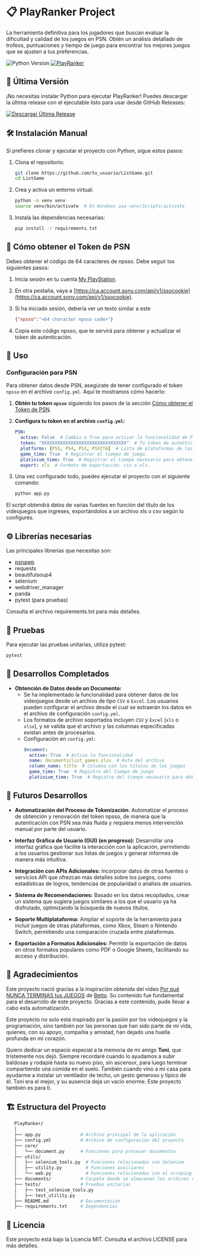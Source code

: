 # 📋 PlayRanker Project

La herramienta definitiva para los jugadores que buscan evaluar la dificultad y calidad de los juegos en PSN. Obtén un análisis detallado de trofeos, puntuaciones y tiempo de juego para encontrar los mejores juegos que se ajusten a tus preferencias.

![Python Version](https://img.shields.io/badge/python-3.10%2B-blue)
[![PlayRanker](https://github.com/rafacc87/PlayRanker/actions/workflows/python-app.yml/badge.svg)](https://github.com/rafacc87/PlayRanker/actions/workflows/python-app.yml)

## 🚀 Última Versión
¡No necesitas instalar Python para ejecutar PlayRanker! Puedes descargar la última release con el ejecutable listo para usar desde GitHub Releases:

[![Descargar Última Release](https://img.shields.io/github/v/release/rafacc87/PlayRanker)](https://github.com/rafacc87/PlayRanker/releases/latest)

## 🛠️ Instalación Manual

Si prefieres clonar y ejecutar el proyecto con Python, sigue estos pasos:

1. Clona el repositorio:
   ```bash
   git clone https://github.com/tu_usuario/ListGame.git
   cd ListGame
   ```
2. Crea y activa un entorno virtual:
   ```bash
   python -m venv venv
   source venv/bin/activate  # En Windows usa venv\Scripts\activate
   ```
3. Instala las dependencias necesarias:
   ```bash
   pip install -r requirements.txt
   ```

## 🔑 Cómo obtener el Token de PSN
Debes obtener el código de 64 caracteres de npsso. Debe seguir los siguientes pasos:

1. Inicia sesión en tu cuenta [My PlayStation](https://www.playstation.com/).

2. En otra pestaña, vaya a [https://ca.account.sony.com/api/v1/ssocookie](https://ca.account.sony.com/api/v1/ssocookie).

3. Si ha iniciado sesión, debería ver un texto similar a este
   ```json
   {"npsso":"<64 character npsso code>"}
   ```
4. Copia este código npsso, que te servirá para obtener y actualizar el token de autenticación.
## 🚀 Uso

### Configuración para PSN

Para obtener datos desde PSN, asegúrate de tener configurado el token `npsso` en el archivo `config.yml`. Aquí te mostramos cómo hacerlo:

1. **Obtén tu token `npsso`** siguiendo los pasos de la sección [Cómo obtener el Token de PSN](#-cómo-obtener-el-token-de-psn).
   
2. **Configura tu token en el archivo `config.yml`:**

   ```yaml
   PSN:
     active: False  # Cambia a True para activar la funcionalidad de PSN
     token: "XXXXXXXXXXXXXXXXXXXXXXXXXXXXXXXX"  # Tu token de autenticación para PSN.
     platforms: [PS5, PS4, PS3, PSVITA]  # Lista de plataformas de las que te interesan los datos.
     game_time: True  # Registrar el tiempo de juego.
     platinium_time: True  # Registrar el tiempo necesario para obtener el platino.
     export: xls  # Formato de exportación: csv o xls.
   ```
3. Una vez configurado todo, puedes ejecutar el proyecto con el siguiente comando:
   ```bash
   python app.py
   ```
El script obtendrá datos de varias fuentes en función del título de los videojuegos que ingreses, exportándolos a un archivo xls o csv según lo configures.

## ⚙️ Librerías necesarias
Las principales librerías que necesitas son:

- [psnawp](https://pypi.org/project/PSNAWP/)
- requests
- beautifulsoup4
- selenium
- webdriver_manager
- panda
- pytest (para pruebas)

Consulta el archivo requirements.txt para más detalles.

## 🧪 Pruebas
Para ejecutar las pruebas unitarias, utiliza pytest:

   ```bash
   pytest
   ```
## 🚀 Desarrollos Completados

- **Obtención de Datos desde un Documento:**
   - Se ha implementado la funcionalidad para obtener datos de los videojuegos desde un archivo de tipo `CSV` o `Excel`. Los usuarios pueden configurar el archivo desde el cual se extraerán los datos en el archivo de configuración `config.yml`.
   - Los formatos de archivo soportados incluyen `CSV` y `Excel` (`xls` o `xlsx`), y se valida que el archivo y las columnas especificadas existan antes de procesarlos.
   - Configuración en `config.yml`:
     ```yaml
     document:
       active: True  # Activa la funcionalidad
       name: documents/list_games.xlsx  # Ruta del archivo
       column_name: title  # Columna con los títulos de los juegos
       game_time: True  # Registro del tiempo de juego
       platinium_time: True  # Registro del tiempo necesario para obtener el platino
     ```

## 🔮 Futuros Desarrollos

- **Automatización del Proceso de Tokenización**: Automatizar el proceso de obtención y renovación del token npsso, de manera que la autenticación con PSN sea más fluida y requiera menos intervención manual por parte del usuario.

- **Interfaz Gráfica de Usuario (GUI) (en progreso):** Desarrollar una interfaz gráfica que facilite la interacción con la aplicación, permitiendo a los usuarios gestionar sus listas de juegos y generar informes de manera más intuitiva.

- **Integración con APIs Adicionales:** Incorporar datos de otras fuentes o servicios API que ofrezcan más detalles sobre los juegos, como estadísticas de logros, tendencias de popularidad o análisis de usuarios.

- **Sistema de Recomendaciones:** Basado en los datos recopilados, crear un sistema que sugiera juegos similares a los que el usuario ya ha disfrutado, optimizando la búsqueda de nuevos títulos.

- **Soporte Multiplataforma:** Ampliar el soporte de la herramienta para incluir juegos de otras plataformas, como Xbox, Steam o Nintendo Switch, permitiendo una comparación cruzada entre plataformas.

- **Exportación a Formatos Adicionales:** Permitir la exportación de datos en otros formatos populares como PDF o Google Sheets, facilitando su acceso y distribución.

## 🙏 Agradecimientos

Este proyecto nació gracias a la inspiración obtenida del video [Por qué NUNCA TERMINAS tus JUEGOS](https://www.youtube.com/watch?v=yCWmnEHR1CI) de [Betto](https://www.youtube.com/@SrtoBetto). Su contenido fue fundamental para el desarrollo de este proyecto. Gracias a este contenido, pude llevar a cabo esta automatización.

Este proyecto no solo está inspirado por la pasión por los videojuegos y la programación, sino también por las personas que han sido parte de mi vida, quienes, con su apoyo, compañía y amistad, han dejado una huella profunda en mi corazón.

Quiero dedicar un espacio especial a la memoria de mi amigo **Toni**, que tristemente nos dejó. Siempre recordaré cuando lo ayudamos a subir baldosas y rodapié hasta su nuevo piso, sin ascensor, para luego terminar compartiendo una comida en el suelo. También cuando vino a mi casa para ayudarme a instalar un ventilador de techo, un gesto generoso y típico de él. Toni era el mejor, y su ausencia deja un vacío enorme. Este proyecto también es para ti.

## 🏗️ Estructura del Proyecto
   ```bash
      PlayRanker/
      │
      ├── app.py               # Archivo principal de la aplicación
      ├── config.yml           # Archivo de configuración del proyecto
      ├── core/
      │   └── document.py      # Funciones para procesar documentos
      ├── utils/
      │   ├── selenium_tools.py  # Funciones relacionadas con Selenium
      │   ├── utility.py         # Funciones auxiliares
      │   └── web.py             # Funciones relacionadas con el scraping
      ├── documents/           # Carpeta donde se almacenan los archivos del usuario
      ├── tests/               # Pruebas unitarias
      │   ├── test_selenium_tools.py
      │   ├── test_utility.py
      ├── README.md            # Documentación
      ├── requirements.txt     # Dependencias
   ```

## 📝 Licencia
Este proyecto está bajo la Licencia MIT. Consulta el archivo LICENSE para más detalles.
